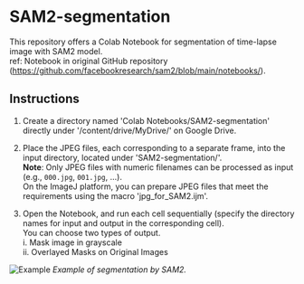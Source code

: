 # SAM2-segmentation

This repository offers a Colab Notebook for segmentation of time-lapse image with SAM2 model.<br>
ref: Notebook in original GitHub repository (https://github.com/facebookresearch/sam2/blob/main/notebooks/).<br>

## Instructions

1. Create a directory named 'Colab Notebooks/SAM2-segmentation' directly under '/content/drive/MyDrive/' on Google Drive.<br>

2. Place the JPEG files, each corresponding to a separate frame, into the input directory, located under 'SAM2-segmentation/'.<br>
   **Note**: Only JPEG files with numeric filenames can be processed as input (e.g., `000.jpg`, `001.jpg`, ...).<br>
   On the ImageJ platform, you can prepare JPEG files that meet the requirements using the macro 'jpg_for_SAM2.ijm'. <br>
   
3. Open the Notebook, and run each cell sequentially (specify the directory names for input and output in the corresponding cell).<br>
   You can choose two types of output.<br>
   i. Mask image in grayscale<br>
   ii. Overlayed Masks on Original Images<br>

![Example](images/Example.gif)
*Example of segmentation by SAM2.*
   
